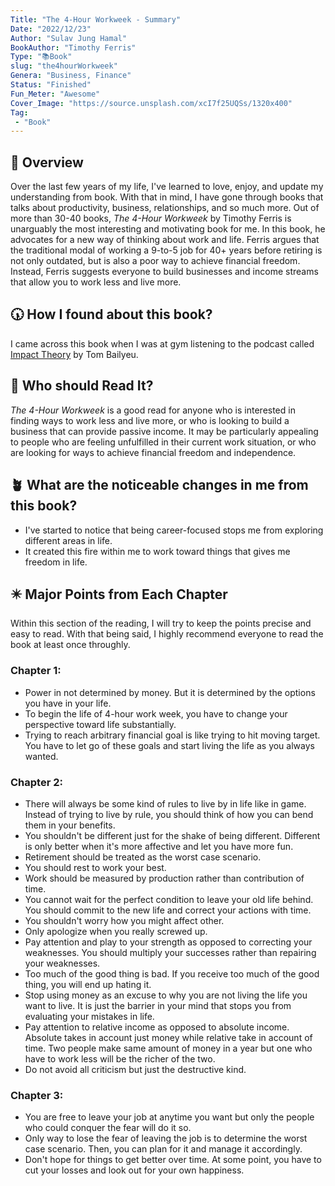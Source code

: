 ```yaml
---
Title: "The 4-Hour Workweek - Summary"
Date: "2022/12/23"
Author: "Sulav Jung Hamal"
BookAuthor: "Timothy Ferris"
Type: "📚Book"
slug: "the4hourWorkweek"
Genera: "Business, Finance"
Status: "Finished"
Fun_Meter: "Awesome"
Cover_Image: "https://source.unsplash.com/xcI7f25UQSs/1320x400"
Tag:
 - "Book"
---
```



##  📁 Overview
Over the last few years of my life, I've learned to love, enjoy, and update my understanding from book. With that in mind, I have gone through books that talks about productivity, business, relationships, and so much more. Out of more than 30-40 books, *The 4-Hour Workweek* by Timothy Ferris is unarguably the most interesting and motivating book for me. In this book, he advocates for a new way of thinking about work and life. Ferris argues that the traditional modal of working a 9-to-5 job for 40+ years before retiring is not only outdated, but is also a poor way to achieve financial freedom. Instead, Ferris suggests everyone to build businesses and income streams that allow you to work less and live more. 

## 🕠 How I found about this book? 
I came across this book when I was at gym listening to the podcast called [Impact Theory](https://podcasts.apple.com/us/podcast/impact-theory-with-tom-bilyeu/id1191775648?i=1000591585947) by Tom Bailyeu. 

## 🧘 Who should Read It?
*The 4-Hour Workweek* is a good read for anyone who is interested in finding ways to work less and live more, or who is looking to build a business that can provide passive income. It may be particularly appealing to people who are feeling unfulfilled in their current work situation, or who are looking for ways to achieve financial freedom and independence.


<!-- <div class="container">
  <img class="img-fluid" src="https://source.unsplash.com/W8Qqn1PmQH0/1320x600">
</div>
 -->

## 🪴 What are the noticeable changes in me from this book?
- I've started to notice that being career-focused stops me from exploring different areas in life.
- It created this fire within me to work toward things that gives me freedom in life. 

## ✴️ Major Points from Each Chapter
Within this section of the reading, I will try to keep the points precise and easy to read. With that being said, I highly recommend everyone to read the book at least once throughly. 

### Chapter 1: 
- Power in not determined by money. But it is determined by the options you have in your life. 
- To begin the life of 4-hour work week, you have to change your perspective toward life substantially. 
- Trying to reach arbitrary financial goal is like trying to hit moving target. You have to let go of these goals and start living the life as you always wanted. 

### Chapter 2:
- There will always be some kind of rules to live by in life like in game. Instead of trying to live by rule, you should think of how you can bend them in your benefits. 
- You shouldn't be different just for the shake of being different. Different is only better when it's more affective and let you have more fun. 
- Retirement should be treated as the worst case scenario. 
- You should rest to work your best. 
- Work should be measured by production rather than contribution of time. 
- You cannot wait for the perfect condition to leave your old life behind. You should commit to the new life and correct your actions with time. 
- You shouldn't worry how you might affect other. 
- Only apologize when you really screwed up. 
- Pay attention and play to your strength as opposed to correcting your weaknesses. You should multiply your successes rather than repairing your weaknesses. 
- Too much of the good thing is bad. If you receive too much of the good thing, you will end up hating it. 
- Stop using money as an excuse to why you are not living the life you want to live. It is just the barrier in your mind that stops you from evaluating your mistakes in life. 
- Pay attention to relative income as opposed to absolute income. Absolute takes in account just money while relative take in account of time. Two people make same amount of money in a year but one who have to work less will be the richer of the two. 
- Do not avoid all criticism but just the destructive kind. 

### Chapter 3:
- You are free to leave your job at anytime you want but only the people who could conquer the fear will do it so. 
- Only way to lose the fear of leaving the job is to determine the worst case scenario. Then, you can plan for it and manage it accordingly. 
- Don't hope for things to get better over time. At some point, you have to cut your losses and look out for your own happiness. 



